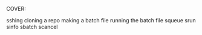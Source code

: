 COVER:

sshing
cloning a repo
making a batch file
running the batch file
squeue
srun
sinfo
sbatch
scancel


